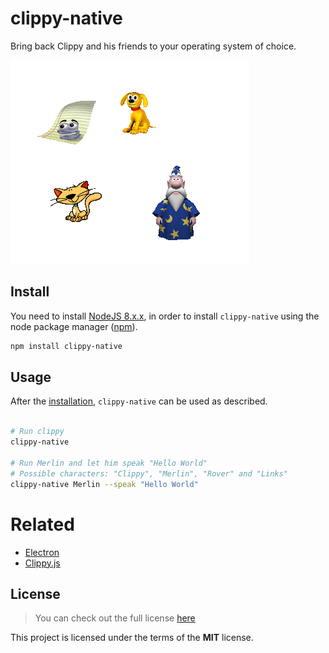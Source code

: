 # clippy-native

Bring back Clippy and his friends to your operating system of choice.

![Preview](.github/preview.png)

## Install

You need to install [NodeJS 8.x.x](https://nodejs.org/en/), in order to install `clippy-native` using the node package manager ([npm](https://docs.npmjs.com/getting-started/what-is-npm)).

```bash
npm install clippy-native
```
## Usage

After the [installation](#install), `clippy-native` can be used as described.

```bash

# Run clippy
clippy-native

# Run Merlin and let him speak "Hello World"
# Possible characters: "Clippy", "Merlin", "Rover" and "Links"
clippy-native Merlin --speak "Hello World"

```

# Related

- [Electron](https://github.com/electron/electron)
- [Clippy.js](https://www.smore.com/clippy-js)

## License

>You can check out the full license [here](LICENSE)

This project is licensed under the terms of the **MIT** license.